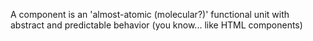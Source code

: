 A component is an 'almost-atomic (molecular?)' functional unit with abstract and predictable
behavior (you know... like HTML components)
